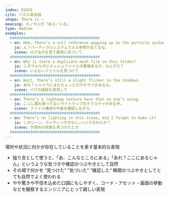 ```yaml
---
index: 01028
cite: パズル英会話
shape: There is ~
meaning: モノや人が「ある／いる」
type: medium
examples:
  ########################################
  - en: Hmm, there’s a null reference popping up in the particle system.
    ja: ん？パーティクルシステムでヌル参照が出てるな。
    scene: ログ出力を見て異常に気づいて
  ########################################
  - en: Why is there a duplicate mesh file in this folder?
    ja: このフォルダにメッシュファイルの重複あるの、なんでだ？
    scene: いらないファイルを見つけて
  ########################################
  - en: Wait, there’s still a slight flicker in the shadows.
    ja: あれ？シャドウにまだちょっとだけチラつきあるな。
    scene: バグの痕跡を発見して
  ########################################
  - en: There’s a lightmap texture here that no one’s using.
    ja: ここに誰も使ってないライトマップのテクスチャがあるぞ。
    scene: ファイル構成の中身を確認しながら
  ########################################
  - en: There’s no lighting in this scene… did I forget to bake it?
    ja: このシーン、ライティングがない…ベイク忘れたか？
    scene: 予想外の状態を見つけたとき
  ########################################
---
```


場所や状況に何かが存在していることを表す基本的な表現

- 独り言として使うと、「あ、こんなところにある」「あれ？ここにあるじゃん」というような気づきや確認のつぶやきとして自然
- その場で何かを “見つけた” “気づいた” “確認した” 瞬間のつぶやきとしてとても自然でよく使われる
- やや驚きや不信を込めた口調にもしやすく、コード・アセット・画面の挙動などを観察するエンジニアにとって親しい表現
